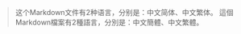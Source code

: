 >这个Markdown文件有2种语言，分别是：中文简体、中文繁体。
>這個Markdown檔案有2種語言，分別是：中文簡體、中文繁體。
<!---
xiao-slm/xiao-slm是✨特殊的✨存储库，因为它的“README.md ”(此文件)出现在您的GitHub个人资料中。您可以单击预览链接来查看您的更改。
--->
